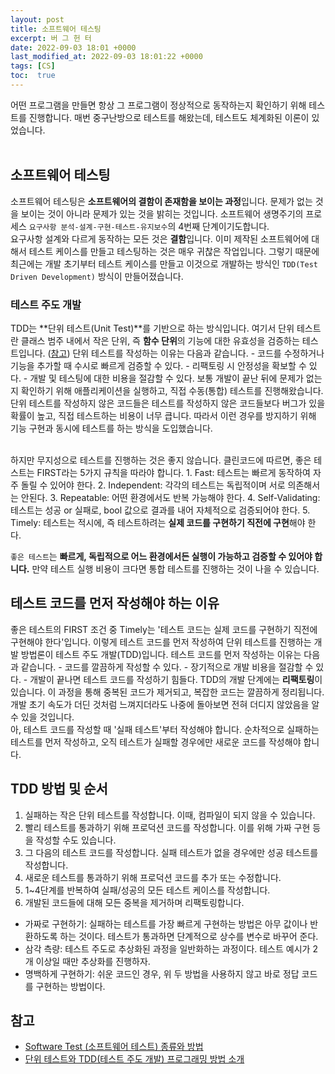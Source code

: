 ```yaml
---
layout: post
title: 소프트웨어 테스팅
excerpt: 버 그 헌 터
date: 2022-09-03 18:01 +0000
last_modified_at: 2022-09-03 18:01:22 +0000
tags: [CS]
toc:  true
---
```


어떤 프로그램을 만들면 항상 그 프로그램이 정상적으로 동작하는지 확인하기 위해 테스트를 진행합니다. 매번 중구난방으로 테스트를 해왔는데, 테스트도 체계화된 이론이 있었습니다.<br><br>

## 소프트웨어 테스팅

소프트웨어 테스팅은 **소프트웨어의 결함이 존재함을 보이는 과정**입니다. 문제가 없는 것을 보이는 것이 아니라 문제가 있는 것을 밝히는 것입니다. 소프트웨어 생명주기의 프로세스 ``요구사항 분석-설계-구현-테스트-유지보수``의 4번째 단계이기도합니다.<br>
요구사항 설계와 다르게 동작하는 모든 것은 **결함**입니다. 이미 제작된 소프트웨어에 대해서 테스트 케이스를 만들고 테스팅하는 것은 매우 귀찮은 작업입니다. 그렇기 때문에 최근에는 개발 초기부터 테스트 케이스를 만들고 이것으로 개발하는 방식인 ``TDD(Test Driven Development)`` 방식이 만들어졌습니다.

### 테스트 주도 개발

TDD는 **단위 테스트(Unit Test)**를 기반으로 하는 방식입니다. 여기서 단위 테스트란 클래스 범주 내에서 작은 단위, 즉 **함수 단위**의 기능에 대한 유효성을 검증하는 테스트입니다. ([참고](https://tecoble.techcourse.co.kr/post/2021-05-25-unit-test-vs-integration-test-vs-acceptance-test/)) 단위 테스트를 작성하는 이유는 다음과 같습니다.
    - 코드를 수정하거나 기능을 추가할 때 수시로 빠르게 검증할 수 있다.
    - 리팩토링 시 안정성을 확보할 수 있다.
    - 개발 및 테스팅에 대한 비용을 절감할 수 있다.
보통 개발이 끝난 뒤에 문제가 없는지 확인하기 위해 애플리케이션을 실행하고, 직접 수동(통합) 테스트를 진행해왔습니다. 단위 테스트를 작성하지 않은 코드들은 테스트를 작성하지 않은 코드들보다 버그가 있을 확률이 높고, 직접 테스트하는 비용이 너무 큽니다. 따라서 이런 경우를 방지하기 위해 기능 구현과 동시에 테스트를 하는 방식을 도입했습니다.<br><br>

하지만 무지성으로 테스트를 진행하는 것은 좋지 않습니다. 클린코드에 따르면, 좋은 테스트는 FIRST라는 5가지 규칙을 따라야 합니다.
    1. Fast: 테스트는 빠르게 동작하여 자주 돌릴 수 있어야 한다.
    2. Independent: 각각의 테스트는 독립적이며 서로 의존해서는 안된다.
    3. Repeatable: 어떤 환경에서도 반복 가능해야 한다.
    4. Self-Validating: 테스트는 성공 or 실패로, bool 값으로 결과를 내어 자체적으로 검증되어야 한다.
    5. Timely: 테스트는 적시에, 즉 테스트하려는 **실제 코드를 구현하기 직전에 구현**해야 한다.

``좋은 테스트``는 **빠르게, 독립적으로 어느 환경에서든 실행이 가능하고 검증할 수 있어야 합니다.** 만약 테스트 실행 비용이 크다면 통합 테스트를 진행하는 것이 나을 수 있습니다.

## 테스트 코드를 먼저 작성해야 하는 이유

좋은 테스트의 FIRST 조건 중 Timely는 '테스트 코드는 실제 코드를 구현하기 직전에 구현해야 한다'입니다. 이렇게 테스트 코드를 먼저 작성하여 단위 테스트를 진행하는 개발 방법론이 테스트 주도 개발(TDD)입니다. 테스트 코드를 먼저 작성하는 이유는 다음과 같습니다.
    - 코드를 깔끔하게 작성할 수 있다.
    - 장기적으로 개발 비용을 절감할 수 있다.
    - 개발이 끝나면 테스트 코드를 작성하기 힘들다.
TDD의 개발 단계에는 **리팩토링**이 있습니다. 이 과정을 통해 중복된 코드가 제거되고, 복잡한 코드는 깔끔하게 정리됩니다. 개발 초기 속도가 더딘 것처럼 느껴지더라도 나중에 돌아보면 전혀 더디지 않았음을 알 수 있을 것입니다.<br>
아, 테스트 코드를 작성할 때 '실패 테스트'부터 작성해야 합니다. 순차적으로 실패하는 테스트를 먼저 작성하고, 오직 테스트가 실패할 경우에만 새로운 코드를 작성해야 합니다.

## TDD 방법 및 순서

1. 실패하는 작은 단위 테스트를 작성합니다. 이때, 컴파일이 되지 않을 수 있습니다.
2. 빨리 테스트를 통과하기 위해 프로덕션 코드를 작성합니다. 이를 위해 가짜 구현 등을 작성할 수도 있습니다.
3. 그 다음의 테스트 코드를 작성합니다. 실패 테스트가 없을 경우에만 성공 테스트를 작성합니다.
4. 새로운 테스트를 통과하기 위해 프로덕션 코드를 추가 또는 수정합니다.
5. 1~4단계를 반복하여 실패/성공의 모든 테스트 케이스를 작성합니다.
6. 개발된 코드들에 대해 모든 중복을 제거하며 리팩토링합니다.

- 가짜로 구현하기: 실패하는 테스트를 가장 빠르게 구현하는 방법은 아무 값이나 반환하도록 하는 것이다. 테스트가 통과하면 단계적으로 상수를 변수로 바꾸어 준다.
- 삼각 측량: 테스트 주도로 추상화된 과정을 일반화하는 과정이다. 테스트 예시가 2개 이상일 때만 추상화를 진행하자.
- 명백하게 구현하기: 쉬운 코드인 경우, 위 두 방법을 사용하지 않고 바로 정답 코드를 구현하는 방법이다.

## 참고

- [Software Test (소프트웨어 테스트) 종류와 방법](https://blog.lael.be/post/807)
- [단위 테스트와 TDD(테스트 주도 개발) 프로그래밍 방법 소개](https://mangkyu.tistory.com/182)
